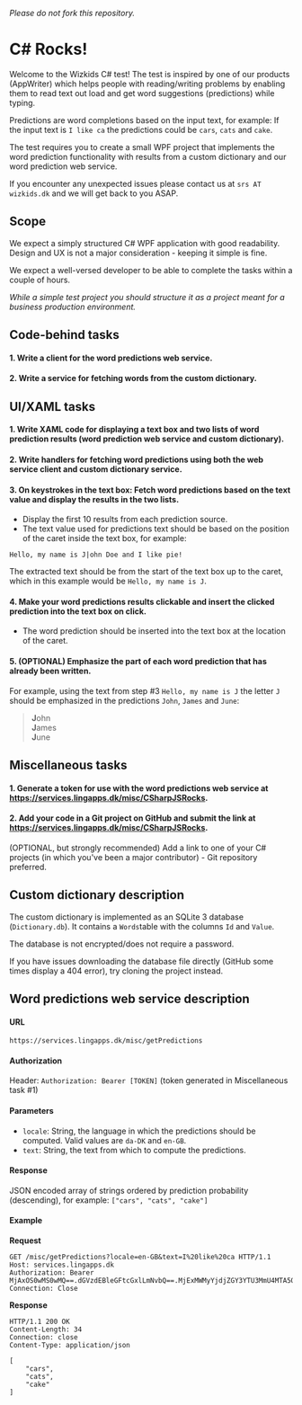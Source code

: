 *Please do not fork this repository.*

# C# Rocks!

Welcome to the Wizkids C# test!
The test is inspired by one of our products (AppWriter) which helps people with reading/writing problems by enabling them to read text out load and get word suggestions (predictions) while typing.

Predictions are word completions based on the input text, for example:
If the input text is `I like ca` the predictions could be `cars`, `cats` and `cake`.

The test requires you to create a small WPF project that implements the word prediction functionality with results from a custom dictionary and our word prediction web service.

If you encounter any unexpected issues please contact us at `srs AT wizkids.dk` and we will get back to you ASAP.

## Scope

We expect a simply structured C# WPF application with good readability. Design and UX is not a major consideration - keeping it simple is fine.

We expect a well-versed developer to be able to complete the tasks within a couple of hours.

*While a simple test project you should structure it as a project meant for a business production environment.*

## Code-behind tasks

#### 1. Write a client for the word predictions web service.

#### 2. Write a service for fetching words from the custom dictionary.

## UI/XAML tasks

#### 1. Write XAML code for displaying a text box and two lists of word prediction results (word prediction web service and custom dictionary).

#### 2. Write handlers for fetching word predictions using both the web service client and custom dictionary service.

#### 3. On keystrokes in the text box: Fetch word predictions based on the text value and display the results in the two lists.

- Display the first 10 results from each prediction source.
- The text value used for predictions text should be based on the position of the caret inside the text box, for example:

```
Hello, my name is J|ohn Doe and I like pie! 
```

The extracted text should be from the start of the text box up to the caret, which in this example would be `Hello, my name is J`.

#### 4. Make your word predictions results clickable and insert the clicked prediction into the text box on click.

- The word prediction should be inserted into the text box at the location of the caret.

#### 5. (OPTIONAL) Emphasize the part of each word prediction that has already been written.
For example, using the text from step #3 `Hello, my name is J` the letter `J` should be emphasized in the predictions `John`, `James` and `June`:

> **J**ohn  
> **J**ames  
> **J**une  


## Miscellaneous tasks

#### 1. Generate a token for use with the word predictions web service at https://services.lingapps.dk/misc/CSharpJSRocks.

#### 2. Add your code in a Git project on GitHub and submit the link at https://services.lingapps.dk/misc/CSharpJSRocks.

(OPTIONAL, but strongly recommended) Add a link to one of your C# projects (in which you've been a major contributor) - Git repository preferred.

## Custom dictionary description

The custom dictionary is implemented as an SQLite 3 database (`Dictionary.db`). It contains a `Words`table with the columns `Id` and `Value`.

The database is not encrypted/does not require a password.

If you have issues downloading the database file directly (GitHub some times display a 404 error), try cloning the project instead.


## Word predictions web service description

#### URL
`https://services.lingapps.dk/misc/getPredictions`

#### Authorization
Header: `Authorization: Bearer [TOKEN]` (token generated in Miscellaneous task #1)

#### Parameters
  - `locale`: String, the language in which the predictions should be computed. Valid values are `da-DK` and `en-GB`.
  - `text`: String, the text from which to compute the predictions.

#### Response
JSON encoded array of strings ordered by prediction probability (descending), for example:
`["cars", "cats", "cake"]`

#### Example

**Request**
```
GET /misc/getPredictions?locale=en-GB&text=I%20like%20ca HTTP/1.1
Host: services.lingapps.dk
Authorization: Bearer MjAxOS0wMS0wMQ==.dGVzdEBleGFtcGxlLmNvbQ==.MjExMWMyYjdjZGY3YTU3MmU4MTA5OWY0MDgyMmM0OTk=
Connection: Close

```
**Response**
```
HTTP/1.1 200 OK
Content-Length: 34
Connection: close
Content-Type: application/json

[
    "cars",
    "cats",
    "cake"
]
```
